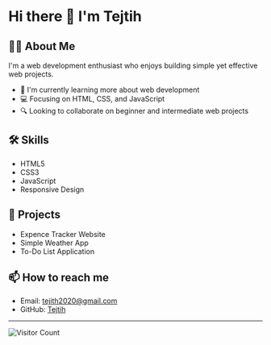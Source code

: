 # Hi there 👋 I'm Tejtih

## 🧑‍💻 About Me
I'm a web development enthusiast who enjoys building simple yet effective web projects.

- 🌱 I'm currently learning more about web development
- 💻 Focusing on HTML, CSS, and JavaScript
- 🔍 Looking to collaborate on beginner and intermediate web projects

## 🛠️ Skills
- HTML5
- CSS3
- JavaScript
- Responsive Design

## 🚀 Projects
- Expence Tracker Website
- Simple Weather App
- To-Do List Application

## 📫 How to reach me
- Email: tejith2020@gmail.com
- GitHub: [Tejtih](https://github.com/tejithvasu02)

---

![Visitor Count](https://profile-counter.glitch.me/Tejtih/count.svg)
